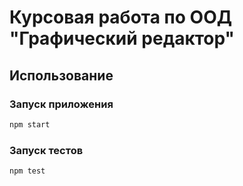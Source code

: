 # Курсовая работа по ООД "Графический редактор"

## Использование
### Запуск приложения
```bash
npm start
```
### Запуск тестов
```bash
npm test
```